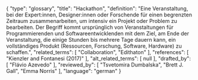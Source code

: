 {
    "type": "glossary",
    "title": "Hackathon",
    "definition": "Eine Veranstaltung, bei der Expert:innen, Designer:innen oder Forschende für einen begrenzten Zeitraum zusammenarbeiten, um intensiv ein Projekt oder Problem zu bearbeiten. Der Begriff kommt ursprünglich von Veranstaltungen für Programmierenden und Softwareentwicklenden mit dem Ziel, am Ende der Veranstaltung, die einige Stunden bis mehrere Tage dauern kann, ein vollständiges Produkt (Ressourcen, Forschung, Software, Hardware) zu schaffen.",
    "related_terms": [
        "Collaboration",
        "Edithaton"
    ],
    "references": [
        "Kienzler and Fontanesi (2017)"
    ],
    "alt_related_terms": [
        null
    ],
    "drafted_by": [
        "Flávio Azevedo"
    ],
    "reviewed_by": [
        "Tsvetomira Dumbalska",
        "Brett J. Gall",
        "Emma Norris"
    ],
    "language": "german"
}
